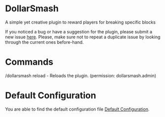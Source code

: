 # DollarSmash
A simple yet creative plugin to reward players for breaking specific blocks

If you noticed a bug or have a suggestion for the plugin, please submit a new issue [here](https://github.com/acsn1/DollarSmash/issues/new).
Please, make sure not to repeat a duplicate issue by looking through the current ones before-hand.

# Commands
/dollarsmash reload - Reloads the plugin. (permission: dollarsmash.admin) 

# Default Configuration 
You are able to find the default configuration file [Default Configuration](https://github.com/acsn1/DollarSmash/blob/main/config.yml).

